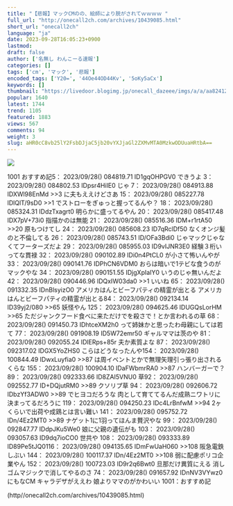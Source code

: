 ```yaml
---
title: "【悲報】マックCMのの、絵師により脱がされてｗｗｗｗ "
full_url: "http://onecall2ch.com/archives/10439085.html"
short_url: "onecall2ch"
language: "ja"
date: 2023-09-28T16:05:23+0900
lastmod: 
draft: false
author: ['名無し わんこーる速報']
categories: []
tags: ['cm', 'マック', '悲報']
encoded_tags: ['Y20=', '44Oe44OD44Kv', '5oKy5aCx']
keywords: []
thumbnail: "https://livedoor.blogimg.jp/onecall_dazeee/imgs/a/a/aa824125-s.jpg"
popular: 1640
latest: 1744
trend: 1105
featured: 1883
views: 567
comments: 94
weight: 3
slug: aHR0cC8vb25lY2FsbDJjaC5jb20vYXJjaGl2ZXMvMTA0MzkwODUuaHRtbA==
---
```


![](https://livedoor.blogimg.jp/onecall_dazeee/imgs/a/a/aa824125-s.jpg)

 1001 おすすめ記5： 2023/09/28() 084819.71 ID1gqOHPGV0 できうよ 3： 2023/09/28() 084802.53 IDpsr4HiIE0 じゃ 7： 2023/09/28() 084913.88 IDXWl98EnMd >>3 に夫もええけどさあ 15： 2023/09/28() 085227.78 IDlQlT/9sD0 >>1 でストローをぎゅっと握ってるんや？ 18： 2023/09/28() 085324.31 IDdzTxagrt0 明らかに盛ってるやん 20： 2023/09/28() 085417.48 IDX7pV+73i0 指描かのは無能 21： 2023/09/28() 085516.36 IDM+r1rtA50 >>20 原もつけてし 24： 2023/09/28() 085608.23 ID7qRclDf50 なくオンジ髪のと不倫してる 26： 2023/09/28() 085743.51 ID/OFa3Bdi0 じゃマックじゃなくてフーターズだよ 29： 2023/09/28() 085955.03 ID9vIJNR3E0 経験３桁いってな貫禄 32： 2023/09/28() 090102.89 IDi0n4PtCL0 が小さて怖いんやが 33： 2023/09/28() 090141.76 IDPhCN6VDM0 おらは暗いで1テビな食うのがマックやな 34： 2023/09/28() 090151.55 IDjgXpIaIY0 いうのじゃ無いんだよ 42： 2023/09/28() 090446.96 IDQxIW03da0 >>1 いいね 65： 2023/09/28() 091332.35 IDnBlsyizO0 アメリカはんとビーフパティの精霊が出とる アメリカはんとビーフパティの精霊が出とる84： 2023/09/28() 092134.14 ID39yj2/080 >>65 妖怪やん 125： 2023/09/28() 094625.46 IDUGQsLorHM >>65 ただジャンクフード食べに来ただけでを殺さで！とか言われるの草 68： 2023/09/28() 091450.73 IDhtceXM2h0 って姉妹かと思ったわ母親にしては若て 77： 2023/09/28() 091908.19 ID5W72emr50 ギャルママは茨のや 81： 2023/09/28() 092055.24 IDlERps+85r 夫か素質よな 87： 2023/09/28() 092317.02 IDGX5YoZHS0 こらはどうなったんや154： 2023/09/28() 100844.49 IDwxLuyfia0 >>87 は周イベントとかで無理矢理引っ張り出されるくらな 155： 2023/09/28() 100904.10 IDaFWbmrRA0 >>87 ハンバーガーで？ 89： 2023/09/28() 092333.66 ID8ZAI5VNU0 草92： 2023/09/28() 092552.77 ID+DQjutRM0 >>89 クソリプ草 94： 2023/09/28() 092606.72 IDbzYf3ADW0 >>89 でヒヨコだろうな 肉として育ててるんだ成熟ニワトリに決まってるだろうに 119： 2023/09/28() 094250.23 IDc4LrBnfwM >>94 2ヶくらいで出荷や成鶏とは言い難い 141： 2023/09/28() 095752.72 IDn/4Ez2MT0 >>89 ナゲット1に1羽ってほんま贅沢やな 99： 2023/09/28() 092847.77 IDdpJKu5We0 娘に父親の遺伝がも 103： 2023/09/28() 093057.63 ID9dq7ioCO0 世共や 108： 2023/09/28() 093333.89 ID89Pe5tJQ0116： 2023/09/28() 094135.65 IDmFwUaH060 >>108 阪急電鉄しぶい 144： 2023/09/28() 100117.37 IDn/4Ez2MT0 >>108 弱に配慮ポリコ企業やん 152： 2023/09/28() 100723.03 ID9r2q6Bwt0 旦那だけ異質にえる 消しゴムマジックで消してやるのさ 74： 2023/09/28() 091657.92 IDnNV3VYwz0 にもなCM キャラデザがええわ 娘よりママのがかわいい 1001：おすすめ記

(http//onecall2ch.com/archives/10439085.html)
